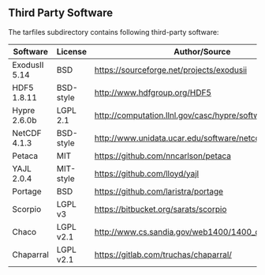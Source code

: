 Third Party Software
--------------------
The tarfiles subdirectory contains following third-party software:

Software      | License      | Author/Source
--------------|--------------|--------------
ExodusII 5.14 | BSD          | https://sourceforge.net/projects/exodusii
HDF5 1.8.11   | BSD-style    | http://www.hdfgroup.org/HDF5
Hypre 2.6.0b  | LGPL 2.1     | http://computation.llnl.gov/casc/hypre/software.html
NetCDF 4.1.3  | BSD-style    | http://www.unidata.ucar.edu/software/netcdf
Petaca        | MIT          | https://github.com/nncarlson/petaca
YAJL 2.0.4    | MIT-style    | https://github.com/lloyd/yajl
Portage       | BSD          | https://github.com/laristra/portage
Scorpio       | LGPL v3      | https://bitbucket.org/sarats/scorpio
Chaco         | LGPL v2.1    | http://www.cs.sandia.gov/web1400/1400_download.html
Chaparral     | LGPL v2.1    | https://gitlab.com/truchas/chaparral/
